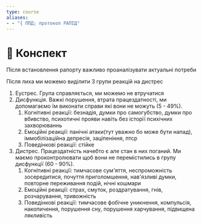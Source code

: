 ```yaml
---
type: course
aliases:
- - "{ ППД; протокол РАПІД"
---
```


# 📗 Конспект

Після встановлення рапорту важливо проаналізувати актуальні потреби

Після лиха ми можемо виділити 3 групи реакцій на дистрес
1. Еустрес. Група справляється, ми можемо не втручатися
2. Дисфункція. Важкі порушення, втрата працездатності, ми допомагаємо їм виконати справи які вони не можуть (5 - 49%).
	1. Когнітивні реакції: безнадія, думки про самогубство, думки про вбивство, психотичні прояви навіть без історії психічних захворюваннь
	2. Емоційні реакції: панічні атаки(тут уважно бо може бути напад), іммобілізаційна депресія, заціпеніння, птср
	3. Поведінкові реакції: стійке 
3. Дистрес. Працездатність начебто є але стан в них поганий. Ми маємо проконтролювати щоб вони не перемістились в групу дисфункції (60 - 90%).
	1. Когнітивні реакції: тимчасове сум'яття, неспроможність зосередитися, почуття приголомшення, нав'язливі думки, повторне переживання подій, нічні кошмари
	2. Емоційні реакції: страх, смуток, роздратування, гнів, розчарування, тривожність
	3. Поведінкові реакції: тимчасове фобічне уникнення, компульсія, накопичення, порушення сну, порушення харчування, підвищена лякливість